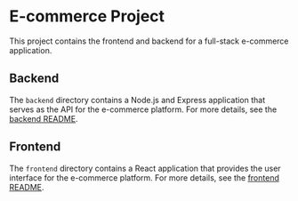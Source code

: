 # E-commerce Project

This project contains the frontend and backend for a full-stack e-commerce application.

## Backend

The `backend` directory contains a Node.js and Express application that serves as the API for the e-commerce platform. For more details, see the [backend README](./backend/README.md).

## Frontend

The `frontend` directory contains a React application that provides the user interface for the e-commerce platform. For more details, see the [frontend README](./frontend/README.md). 